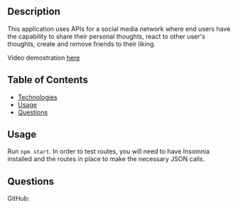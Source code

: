 ## Description
This application uses APIs for a social media network where end users have the capability to share their personal thoughts, react to other user's thoughts, create and remove friends to their liking.

Video demostration [here]()

## Table of Contents

  * [Technologies](#technologies)  
  * [Usage](#usage)  
  * [Questions](#questions)
   
## Usage   
  Run `npm start`. In order to test routes, you will need to have Insomnia installed and the routes in place to make the necessary JSON calls. 

## Questions
GitHub: 
